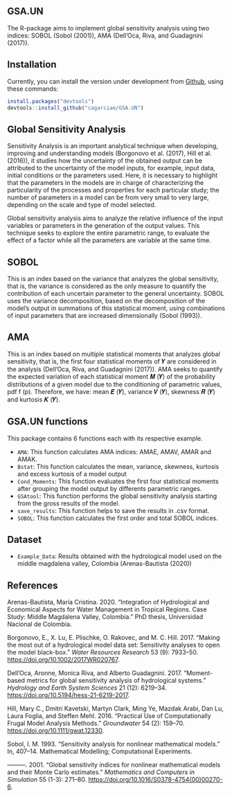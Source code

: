 




<!-- README.md is generated from README.Rmd. Please edit that file -->

## GSA.UN

The R-package aims to implement global sensitivity analysis using two
indices: SOBOL (Sobol (2001)), AMA (Dell’Oca, Riva, and Guadagnini
(2017)).

## Installation

Currently, you can install the version under development from
[Github](https://https://github.com/cagarciae/GSA.UN), using these
commands:

``` r
install.packages("devtools")
devtools::install_github("cagarciae/GSA.UN")
```

## Global Sensitivity Analysis

Sensitivity Analysis is an important analytical technique when
developing, improving and understanding models (Borgonovo et al. (2017),
Hill et al. (2016)), it studies how the uncertainty of the obtained
output can be attributed to the uncertainty of the model inputs, for
example, input data, initial conditions or the parameters used. Here, it
is necessary to highlight that the parameters in the models are in
charge of characterizing the particularity of the processes and
properties for each particular study; the number of parameters in a
model can be from very small to very large, depending on the scale and
type of model selected.

Global sensitivity analysis aims to analyze the relative influence of
the input variables or parameters in the generation of the output
values. This technique seeks to explore the entire parametric range, to
evaluate the effect of a factor while all the parameters are variable at
the same time.

## SOBOL

This is an index based on the variance that analyzes the global
sensitivity, that is, the variance is considered as the only measure to
quantify the contribution of each uncertain parameter to the general
uncertainty. SOBOL uses the variance decomposition, based on the
decomposition of the model’s output in summations of this statistical
moment, using combinations of input parameters that are increased
dimensionally (Sobol (1993)).

## AMA

This is an index based on multiple statistical moments that analyzes
global sensitivity, that is, the first four statistical moments of 𝒀 are
considered in the analysis (Dell’Oca, Riva, and Guadagnini (2017)). AMA
seeks to quantify the expected variation of each statistical moment 𝑴
(𝒀) of the probability distributions of a given model due to the
conditioning of parametric values, pdf f (p). Therefore, we have: mean 𝑬
(𝒀), variance 𝑽 (𝒀), skewness 𝑹 (𝒀) and kurtosis 𝑲 (𝒀).

## GSA.UN functions

This package contains 6 functions each with its respective example.

  - `AMA`: This function calculates AMA indices: AMAE, AMAV, AMAR and
    AMAK.
  - `Bstat`: This function calculates the mean, variance, skewness,
    kurtosis and excess kurtosis of a model output
  - `Cond_Moments`: This function evaluates the first four statistical
    moments after grouping the model output by differents parametric
    ranges.
  - `GSAtool`: This function performs the global sensitivity analysis
    starting from the gross results of the model.
  - `save_results`: This function helps to save the results in .csv
    format.
  - `SOBOL`: This function calculates the first order and total SOBOL
    indices.

## Dataset

  - `Example_Data`: Results obtained with the hydrological model used on
    the middle magdalena valley, Colombia (Arenas-Bautista (2020))

## References

<div id="refs" class="references">

<div id="ref-Arenas-Bautista2020">

Arenas-Bautista, María Cristina. 2020. “Integration of Hydrological and
Economical Aspects for Water Management in Tropical Regions. Case Study:
Middle Magdalena Valley, Colombia.” PhD thesis, Universidad Nacional de
Colombia.

</div>

<div id="ref-Borgonovo2017">

Borgonovo, E., X. Lu, E. Plischke, O. Rakovec, and M. C. Hill. 2017.
“Making the most out of a hydrological model data set: Sensitivity
analyses to open the model black-box.” *Water Resources Research* 53
(9): 7933–50. <https://doi.org/10.1002/2017WR020767>.

</div>

<div id="ref-DellOca2017">

Dell’Oca, Aronne, Monica Riva, and Alberto Guadagnini. 2017.
“Moment-based metrics for global sensitivity analysis of hydrological
systems.” *Hydrology and Earth System Sciences* 21 (12): 6219–34.
<https://doi.org/10.5194/hess-21-6219-2017>.

</div>

<div id="ref-Hill2016">

Hill, Mary C., Dmitri Kavetski, Martyn Clark, Ming Ye, Mazdak Arabi, Dan
Lu, Laura Foglia, and Steffen Mehl. 2016. “Practical Use of
Computationally Frugal Model Analysis Methods.” *Groundwater* 54 (2):
159–70. <https://doi.org/10.1111/gwat.12330>.

</div>

<div id="ref-Sobol1993">

Sobol, I. M. 1993. “Sensitivity analysis for nonlinear mathematical
models.” In, 407–14. Mathematical Modelling; Computational Experiments.

</div>

<div id="ref-Sobol2001">

———. 2001. “Global sensitivity indices for nonlinear mathematical models
and their Monte Carlo estimates.” *Mathematics and Computers in
Simulation* 55 (1-3): 271–80.
<https://doi.org/10.1016/S0378-4754(00)00270-6>.

</div>

</div>
